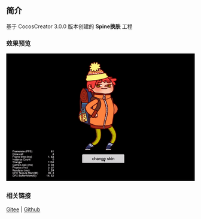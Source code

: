 ## 简介

基于 CocosCreator 3.0.0 版本创建的 **Spine换肤** 工程

### 效果预览
![image](../../gif/202203/2022030224.gif)

### 相关链接
[Gitee](https://gitee.com/mirrors_cocos-creator/test-cases-3d/tree/v3.0/assets/cases/spine) | [Github](https://github.com/cocos-creator/test-cases-3d/tree/v3.0/assets/cases/spine)